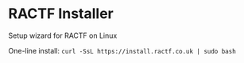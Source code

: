 # RACTF Installer
Setup wizard for RACTF on Linux

One-line install: `curl -SsL https://install.ractf.co.uk | sudo bash`
